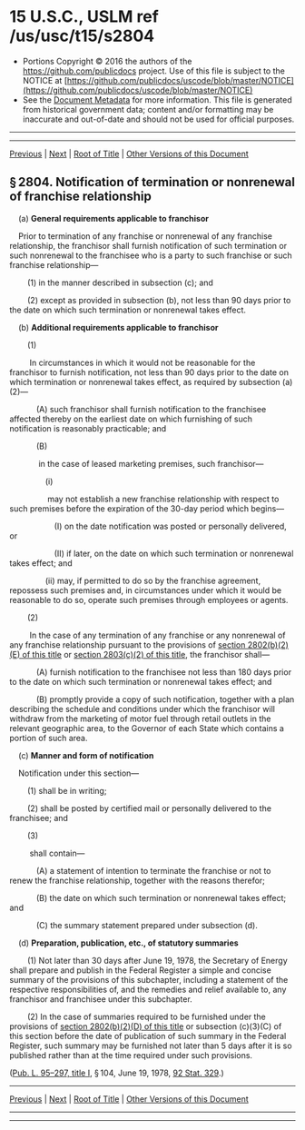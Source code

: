 ---
---

# 15 U.S.C., USLM ref /us/usc/t15/s2804

* Portions Copyright © 2016 the authors of the https://github.com/publicdocs project.
  Use of this file is subject to the NOTICE at [https://github.com/publicdocs/uscode/blob/master/NOTICE](https://github.com/publicdocs/uscode/blob/master/NOTICE)
* See the [Document Metadata](././../../../../..//README.md) for more information.
  This file is generated from historical government data; content and/or formatting may be inaccurate and out-of-date and should not be used for official purposes.

----------
----------

[Previous](./../../../../..//us/usc/t15/ch55/schI/m__us_usc_t15_s2803.md) | [Next](./../../../../..//us/usc/t15/ch55/schI/m__us_usc_t15_s2805.md) | [Root of Title](./../../../../../) | [Other Versions of this Document](https://publicdocs.github.io/go/links?ns=uslm&ref=%2Fus%2Fusc%2Ft15%2Fs2804)

## § 2804. Notification of termination or nonrenewal of franchise relationship

    (a) __General requirements applicable to franchisor__ 

    Prior to termination of any franchise or nonrenewal of any franchise relationship, the franchisor shall furnish notification of such termination or such nonrenewal to the franchisee who is a party to such franchise or such franchise relationship—

        (1) in the manner described in subsection (c); and

        (2) except as provided in subsection (b), not less than 90 days prior to the date on which such termination or nonrenewal takes effect.

    (b) __Additional requirements applicable to franchisor__ 

        (1)

         In circumstances in which it would not be reasonable for the franchisor to furnish notification, not less than 90 days prior to the date on which termination or nonrenewal takes effect, as required by subsection (a)(2)—

            (A) such franchisor shall furnish notification to the franchisee affected thereby on the earliest date on which furnishing of such notification is reasonably practicable; and

            (B)

             in the case of leased marketing premises, such franchisor—

                (i)

                 may not establish a new franchise relationship with respect to such premises before the expiration of the 30-day period which begins—

                    (I) on the date notification was posted or personally delivered, or

                    (II) if later, on the date on which such termination or nonrenewal takes effect; and

                (ii) may, if permitted to do so by the franchise agreement, repossess such premises and, in circumstances under which it would be reasonable to do so, operate such premises through employees or agents.

        (2)

         In the case of any termination of any franchise or any nonrenewal of any franchise relationship pursuant to the provisions of [section 2802(b)(2)(E) of this title][/us/usc/t15/s2802/b/2/E] or [section 2803(c)(2) of this title][/us/usc/t15/s2803/c/2], the franchisor shall—

            (A) furnish notification to the franchisee not less than 180 days prior to the date on which such termination or nonrenewal takes effect; and

            (B) promptly provide a copy of such notification, together with a plan describing the schedule and conditions under which the franchisor will withdraw from the marketing of motor fuel through retail outlets in the relevant geographic area, to the Governor of each State which contains a portion of such area.

    (c) __Manner and form of notification__ 

    Notification under this section—

        (1) shall be in writing;

        (2) shall be posted by certified mail or personally delivered to the franchisee; and

        (3)

         shall contain—

            (A) a statement of intention to terminate the franchise or not to renew the franchise relationship, together with the reasons therefor;

            (B) the date on which such termination or nonrenewal takes effect; and

            (C) the summary statement prepared under subsection (d).

    (d) __Preparation, publication, etc., of statutory summaries__ 

        (1) Not later than 30 days after June 19, 1978, the Secretary of Energy shall prepare and publish in the Federal Register a simple and concise summary of the provisions of this subchapter, including a statement of the respective responsibilities of, and the remedies and relief available to, any franchisor and franchisee under this subchapter.

        (2) In the case of summaries required to be furnished under the provisions of [section 2802(b)(2)(D) of this title][/us/usc/t15/s2802/b/2/D] or subsection (c)(3)(C) of this section before the date of publication of such summary in the Federal Register, such summary may be furnished not later than 5 days after it is so published rather than at the time required under such provisions.

([Pub. L. 95–297, title I][/us/pl/95/297/tI], § 104, June 19, 1978, [92 Stat. 329][/us/stat/92/329].)

----------

[Previous](./../../../../..//us/usc/t15/ch55/schI/m__us_usc_t15_s2803.md) | [Next](./../../../../..//us/usc/t15/ch55/schI/m__us_usc_t15_s2805.md) | [Root of Title](./../../../../../) | [Other Versions of this Document](https://publicdocs.github.io/go/links?ns=uslm&ref=%2Fus%2Fusc%2Ft15%2Fs2804)

----------
----------

[/us/usc/t15/s2802/b/2/E]: https://publicdocs.github.io/go/links?ns=uslm&ref=%2Fus%2Fusc%2Ft15%2Fs2802%2Fb%2F2%2FE
[/us/usc/t15/s2803/c/2]: https://publicdocs.github.io/go/links?ns=uslm&ref=%2Fus%2Fusc%2Ft15%2Fs2803%2Fc%2F2
[/us/usc/t15/s2802/b/2/D]: https://publicdocs.github.io/go/links?ns=uslm&ref=%2Fus%2Fusc%2Ft15%2Fs2802%2Fb%2F2%2FD
[/us/pl/95/297/tI]: https://publicdocs.github.io/go/links?ns=uslm&ref=%2Fus%2Fpl%2F95%2F297%2FtI
[/us/stat/92/329]: https://publicdocs.github.io/go/links?ns=uslm&ref=%2Fus%2Fstat%2F92%2F329


